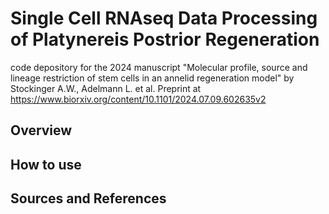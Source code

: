# Single Cell RNAseq Data Processing of Platynereis Postrior Regeneration

code depository for the 2024 manuscript "Molecular profile, source and lineage restriction of stem cells in an annelid regeneration model" by Stockinger A.W., Adelmann L. et al.
Preprint at https://www.biorxiv.org/content/10.1101/2024.07.09.602635v2

## Overview

## How to use

## Sources and References

